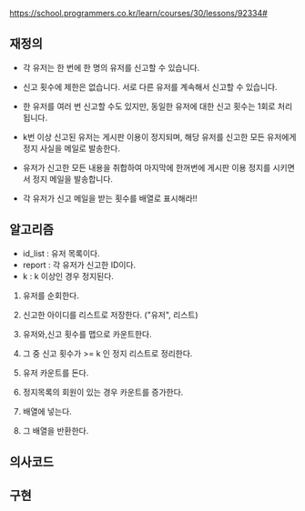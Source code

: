 https://school.programmers.co.kr/learn/courses/30/lessons/92334#


## 재정의
- 각 유저는 한 번에 한 명의 유저를 신고할 수 있습니다.
- 신고 횟수에 제한은 없습니다. 서로 다른 유저를 계속해서 신고할 수 있습니다.
- 한 유저를 여러 번 신고할 수도 있지만, 동일한 유저에 대한 신고 횟수는 1회로 처리됩니다.
- k번 이상 신고된 유저는 게시판 이용이 정지되며, 해당 유저를 신고한 모든 유저에게 정지 사실을 메일로 발송한다.
- 유저가 신고한 모든 내용을 취합하여 마지막에 한꺼번에 게시판 이용 정지를 시키면서 정지 메일을 발송합니다.

- 각 유저가 신고 메일을 받는 횟수를 배열로 표시해라!!



## 알고리즘
- id_list : 유저 목록이다.
- report : 각 유저가 신고한 ID이다.
- k : k 이상인 경우 정지된다.

1. 유저를 순회한다.
2. 신고한 아이디를 리스트로 저장한다. ("유저", 리스트)
3. 유저와,신고 횟수를 맵으로 카운트한다.
4. 그 중 신고 횟수가 >= k 인 정지 리스트로 정리한다.


6. 유저 카운트를 돈다.
7. 정지목록의 회원이 있는 경우 카운트를 증가한다.
8. 배열에 넣는다.
9. 그 배열을 반환한다.


  


## 의사코드




## 구현
